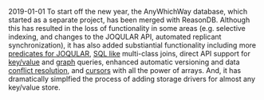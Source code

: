 2019-01-01 To start off the new year, the AnyWhichWay database, which started as a separate project, has been merged with ReasonDB. Although this has resulted in the loss of functionality in some areas (e.g. selective indexing, and changes to the JOQULAR API, automated replicant synchronization), it has also added substiantial functionality including more [predicates for JOQULAR](/#/reasondb/tutorials/joqular), [SQL like](/#/reasondb/tutorials/sqllike) multi-class joins, direct API support for [key/value](/#/reasondb/tutorials/keyvalue) and [graph](/#/reasondb/tutorials/graph) queries, enhanced automatic versioning and data [conflict resolution](/#/reasondb/tutorials/conflictresolution), and [cursors](/#/reasondb/tutorials/cursors) with all the power of arrays. And, it has dramatically simplfied the process of adding storage drivers for almost any key/value store.